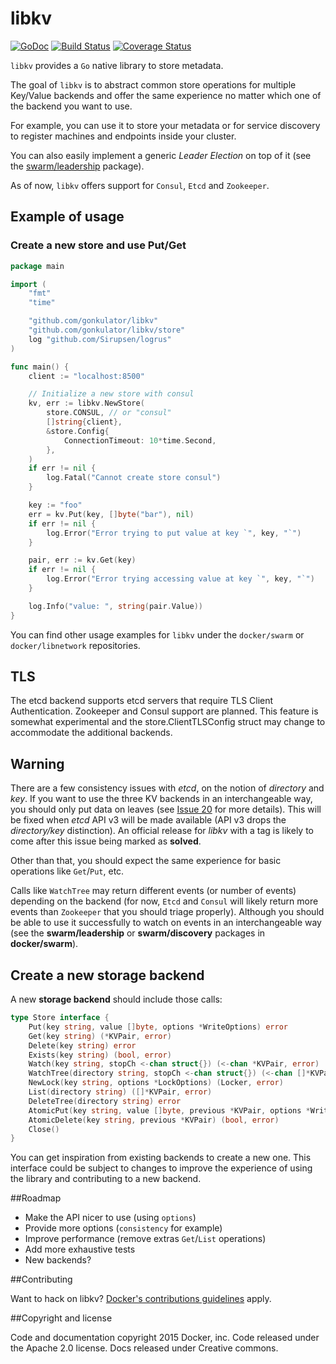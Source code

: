 # libkv

[![GoDoc](https://godoc.org/github.com/docker/libkv?status.png)](https://godoc.org/github.com/docker/libkv)
[![Build Status](https://travis-ci.org/docker/libkv.svg?branch=master)](https://travis-ci.org/docker/libkv)
[![Coverage Status](https://coveralls.io/repos/docker/libkv/badge.svg)](https://coveralls.io/r/docker/libkv)

`libkv` provides a `Go` native library to store metadata.

The goal of `libkv` is to abstract common store operations for multiple Key/Value backends and offer the same experience no matter which one of the backend you want to use.

For example, you can use it to store your metadata or for service discovery to register machines and endpoints inside your cluster.

You can also easily implement a generic *Leader Election* on top of it (see the [swarm/leadership](https://github.com/docker/swarm/tree/master/leadership) package).

As of now, `libkv` offers support for `Consul`, `Etcd` and `Zookeeper`.

## Example of usage

### Create a new store and use Put/Get

```go
package main

import (
	"fmt"
	"time"

	"github.com/gonkulator/libkv"
	"github.com/gonkulator/libkv/store"
	log "github.com/Sirupsen/logrus"
)

func main() {
	client := "localhost:8500"

	// Initialize a new store with consul
	kv, err := libkv.NewStore(
		store.CONSUL, // or "consul"
		[]string{client},
		&store.Config{
			ConnectionTimeout: 10*time.Second,
		},
	)
	if err != nil {
		log.Fatal("Cannot create store consul")
	}

	key := "foo"
	err = kv.Put(key, []byte("bar"), nil)
	if err != nil {
		log.Error("Error trying to put value at key `", key, "`")
	}

	pair, err := kv.Get(key)
	if err != nil {
		log.Error("Error trying accessing value at key `", key, "`")
	}

	log.Info("value: ", string(pair.Value))
}
```

You can find other usage examples for `libkv` under the `docker/swarm` or `docker/libnetwork` repositories.

## TLS

The etcd backend supports etcd servers that require TLS Client Authentication.  Zookeeper and Consul support are planned.  This feature is somewhat experimental and the store.ClientTLSConfig struct may change to accommodate the additional backends.

## Warning

There are a few consistency issues with *etcd*, on the notion of *directory* and *key*. If you want to use the three KV backends in an interchangeable way, you should only put data on leaves (see [Issue 20](https://github.com/docker/libkv/issues/20) for more details). This will be fixed when *etcd* API v3 will be made available (API v3 drops the *directory/key* distinction). An official release for *libkv* with a tag is likely to come after this issue being marked as **solved**.

Other than that, you should expect the same experience for basic operations like `Get`/`Put`, etc.

Calls like `WatchTree` may return different events (or number of events) depending on the backend (for now, `Etcd` and `Consul` will likely return more events than `Zookeeper` that you should triage properly). Although you should be able to use it successfully to watch on events in an interchangeable way (see the **swarm/leadership** or **swarm/discovery** packages in **docker/swarm**).

## Create a new storage backend

A new **storage backend** should include those calls:

```go
type Store interface {
	Put(key string, value []byte, options *WriteOptions) error
	Get(key string) (*KVPair, error)
	Delete(key string) error
	Exists(key string) (bool, error)
	Watch(key string, stopCh <-chan struct{}) (<-chan *KVPair, error)
	WatchTree(directory string, stopCh <-chan struct{}) (<-chan []*KVPair, error)
	NewLock(key string, options *LockOptions) (Locker, error)
	List(directory string) ([]*KVPair, error)
	DeleteTree(directory string) error
	AtomicPut(key string, value []byte, previous *KVPair, options *WriteOptions) (bool, *KVPair, error)
	AtomicDelete(key string, previous *KVPair) (bool, error)
	Close()
}
```

You can get inspiration from existing backends to create a new one. This interface could be subject to changes to improve the experience of using the library and contributing to a new backend.

##Roadmap

- Make the API nicer to use (using `options`)
- Provide more options (`consistency` for example)
- Improve performance (remove extras `Get`/`List` operations)
- Add more exhaustive tests
- New backends?

##Contributing

Want to hack on libkv? [Docker's contributions guidelines](https://github.com/docker/docker/blob/master/CONTRIBUTING.md) apply.

##Copyright and license

Code and documentation copyright 2015 Docker, inc. Code released under the Apache 2.0 license. Docs released under Creative commons.
